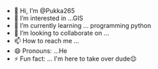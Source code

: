 - 👋 Hi, I’m @Pukka265 
- 👀 I’m interested in ...GIS
- 🌱 I’m currently learning ... programming python
- 💞️ I’m looking to collaborate on ...
- 📫 How to reach me ...
- 😄 Pronouns: ...He
- ⚡ Fun fact: ... I'm here to take over dude😌

<!---
Pukka265/Pukka265 is a ✨ special ✨ repository because its `README.md` (this file) appears on your GitHub profile.
You can click the Preview link to take a look at your changes.
--->
